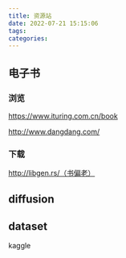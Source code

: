 ```yaml
---
title: 资源站
date: 2022-07-21 15:15:06
tags:
categories:
---
```






## 电子书



### 浏览

https://www.ituring.com.cn/book

http://www.dangdang.com/



### 下载

http://libgen.rs/（书偏老）





## diffusion







## dataset

kaggle

